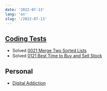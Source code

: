 ```yaml
---
date: '2022-07-13'
lang: 'en'
slug: '/2022-07-13'
---
```


## [Coding Tests](./../.././docs/pages/Coding%20Tests.md)

- Solved [0021 Merge Two Sorted Lists](./../.././docs/pages/0021%20Merge%20Two%20Sorted%20Lists.md)
- Solved [0121 Best Time to Buy and Sell Stock](./../.././docs/pages/0121%20Best%20Time%20to%20Buy%20and%20Sell%20Stock.md)

## Personal

- [Digital Addiction](./../.././docs/pages/Digital%20Addiction.md)

<head>
  <html lang="en-US"/>
</head>
